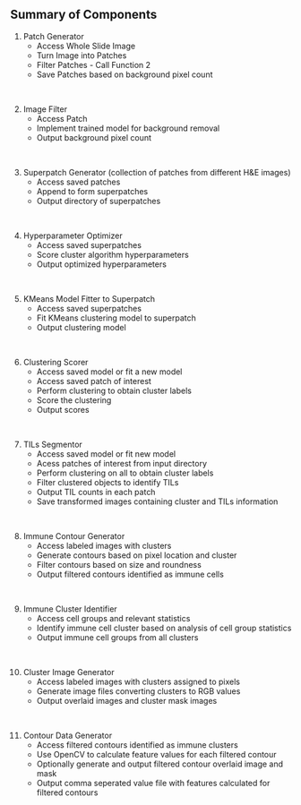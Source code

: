 ## Summary of Components

1. Patch Generator 
    - Access Whole Slide Image 
    - Turn Image into Patches
    - Filter Patches - Call Function 2
    - Save Patches based on background pixel count
<br/>

2. Image Filter
    - Access Patch
    - Implement trained model for background removal
    - Output background pixel count
<br/>

3. Superpatch Generator (collection of patches from different H&E images)
    - Access saved patches
    - Append to form superpatches
    - Output directory of superpatches
<br/>

4. Hyperparameter Optimizer
    - Access saved superpatches
    - Score cluster algorithm hyperparameters
    - Output optimized hyperparameters
<br/>

5. KMeans Model Fitter to Superpatch
    - Access saved superpatches
    - Fit KMeans clustering model to superpatch
    - Output clustering model
<br/>

6. Clustering Scorer
    - Access saved model or fit a new model
    - Access saved patch of interest
    - Perform clustering to obtain cluster labels
    - Score the clustering
    - Output scores
<br/>

7. TILs Segmentor
    - Access saved model or fit new model
    - Acess patches of interest from input directory
    - Perform clustering on all to obtain cluster labels
    - Filter clustered objects to identify TILs
    - Output TIL counts in each patch
    - Save transformed images containing cluster and TILs information
<br/>

8. Immune Contour Generator
    - Access labeled images with clusters
    - Generate contours based on pixel location and cluster
    - Filter contours based on size and roundness
    - Output filtered contours identified as immune cells
<br/>

9. Immune Cluster Identifier
    - Access cell groups and relevant statistics
    - Identify immune cell cluster based on analysis of cell group statistics
    - Output immune cell groups from all clusters
<br/>

10. Cluster Image Generator
    - Access labeled images with clusters assigned to pixels
    - Generate image files converting clusters to RGB values
    - Output overlaid images and cluster mask images
<br/>

11. Contour Data Generator
    - Access filtered contours identified as immune clusters
    - Use OpenCV to calculate feature values for each filtered contour
    - Optionally generate and output filtered contour overlaid image and mask
    - Output comma seperated value file with features calculated for filtered contours
